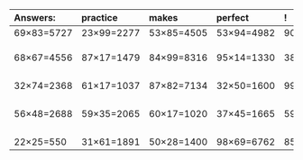 | Answers: | practice | makes | perfect | ! |
| :--- | :--- | :--- | :--- | :--- |
| 69×83=5727 | 23×99=2277 | 53×85=4505 | 53×94=4982 | 90×58=5220 | 
|   |   |   |   |   | 
|   |   |   |   |   | 
|   |   |   |   |   | 
| 68×67=4556 | 87×17=1479 | 84×99=8316 | 95×14=1330 | 38×73=2774 | 
|   |   |   |   |   | 
|   |   |   |   |   | 
|   |   |   |   |   | 
|   |   |   |   |   | 
| 32×74=2368 | 61×17=1037 | 87×82=7134 | 32×50=1600 | 99×79=7821 | 
|   |   |   |   |   | 
|   |   |   |   |   | 
|   |   |   |   |   | 
|   |   |   |   |   | 
| 56×48=2688 | 59×35=2065 | 60×17=1020 | 37×45=1665 | 59×17=1003 | 
|   |   |   |   |   | 
|   |   |   |   |   | 
|   |   |   |   |   | 
|   |   |   |   |   | 
| 22×25=550 | 31×61=1891 | 50×28=1400 | 98×69=6762 | 85×50=4250 | 

